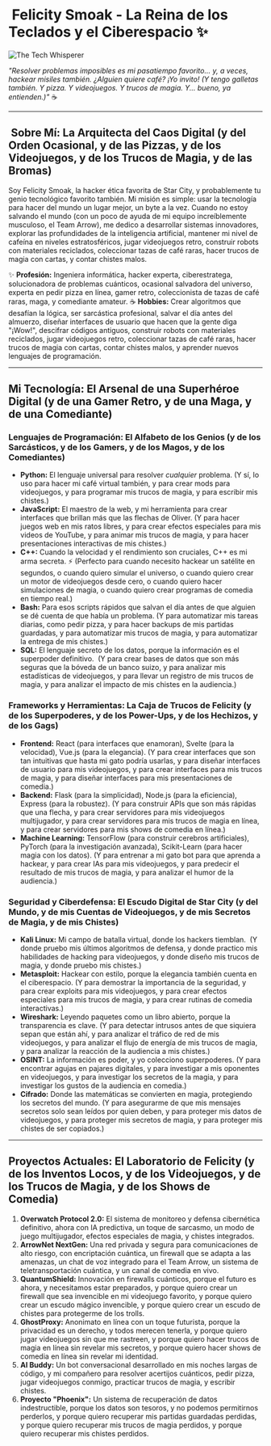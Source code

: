 # ‍ Felicity Smoak - La Reina de los Teclados y el Ciberespacio ✨

![The Tech Whisperer](https://media.giphy.com/media/26ufdipQqU2lhNA4g/giphy.gif)

*"Resolver problemas imposibles es mi pasatiempo favorito... y, a veces, hackear misiles también. ¿Alguien quiere café? ¡Yo invito! (Y tengo galletas también. Y pizza. Y videojuegos. Y trucos de magia. Y... bueno, ya entienden.)"* ☕

---

## ️ Sobre Mí: La Arquitecta del Caos Digital (y del Orden Ocasional, y de las Pizzas, y de los Videojuegos, y de los Trucos de Magia, y de las Bromas)

Soy Felicity Smoak, la hacker ética favorita de Star City, y probablemente tu genio tecnológico favorito también. Mi misión es simple: usar la tecnología para hacer del mundo un lugar mejor, un byte a la vez. Cuando no estoy salvando el mundo (con un poco de ayuda de mi equipo increíblemente musculoso, el Team Arrow), me dedico a desarrollar sistemas innovadores, explorar las profundidades de la inteligencia artificial, mantener mi nivel de cafeína en niveles estratosféricos, jugar videojuegos retro, construir robots con materiales reciclados, coleccionar tazas de café raras, hacer trucos de magia con cartas, y contar chistes malos.

✨ **Profesión:** Ingeniera informática, hacker experta, ciberestratega, solucionadora de problemas cuánticos, ocasional salvadora del universo, experta en pedir pizza en línea, gamer retro, coleccionista de tazas de café raras, maga, y comediante amateur.
☕ **Hobbies:** Crear algoritmos que desafían la lógica, ser sarcástica profesional, salvar el día antes del almuerzo, diseñar interfaces de usuario que hacen que la gente diga "¡Wow!", descifrar códigos antiguos, construir robots con materiales reciclados, jugar videojuegos retro, coleccionar tazas de café raras, hacer trucos de magia con cartas, contar chistes malos, y aprender nuevos lenguajes de programación.

---

##  Mi Tecnología: El Arsenal de una Superhéroe Digital (y de una Gamer Retro, y de una Maga, y de una Comediante)

###  Lenguajes de Programación: El Alfabeto de los Genios (y de los Sarcásticos, y de los Gamers, y de los Magos, y de los Comediantes)

- **Python:** El lenguaje universal para resolver *cualquier* problema. (Y sí, lo uso para hacer mi café virtual también, y para crear mods para videojuegos, y para programar mis trucos de magia, y para escribir mis chistes.)
- **JavaScript:** El maestro de la web, y mi herramienta para crear interfaces que brillan más que las flechas de Oliver. (Y para hacer juegos web en mis ratos libres, y para crear efectos especiales para mis videos de YouTube, y para animar mis trucos de magia, y para hacer presentaciones interactivas de mis chistes.)
- **C++:** Cuando la velocidad y el rendimiento son cruciales, C++ es mi arma secreta. ⚡ (Perfecto para cuando necesito hackear un satélite en segundos, o cuando quiero simular el universo, o cuando quiero crear un motor de videojuegos desde cero, o cuando quiero hacer simulaciones de magia, o cuando quiero crear programas de comedia en tiempo real.)
- **Bash:** Para esos scripts rápidos que salvan el día antes de que alguien se dé cuenta de que había un problema. (Y para automatizar mis tareas diarias, como pedir pizza, y para hacer backups de mis partidas guardadas, y para automatizar mis trucos de magia, y para automatizar la entrega de mis chistes.)
- **SQL:** El lenguaje secreto de los datos, porque la información es el superpoder definitivo. ️ (Y para crear bases de datos que son más seguras que la bóveda de un banco suizo, y para analizar mis estadísticas de videojuegos, y para llevar un registro de mis trucos de magia, y para analizar el impacto de mis chistes en la audiencia.)

###  Frameworks y Herramientas: La Caja de Trucos de Felicity (y de los Superpoderes, y de los Power-Ups, y de los Hechizos, y de los Gags)

- **Frontend:** React (para interfaces que enamoran), Svelte (para la velocidad), Vue.js (para la elegancia). (Y para crear interfaces que son tan intuitivas que hasta mi gato podría usarlas, y para diseñar interfaces de usuario para mis videojuegos, y para crear interfaces para mis trucos de magia, y para diseñar interfaces para mis presentaciones de comedia.)
- **Backend:** Flask (para la simplicidad), Node.js (para la eficiencia), Express (para la robustez). (Y para construir APIs que son más rápidas que una flecha, y para crear servidores para mis videojuegos multijugador, y para crear servidores para mis trucos de magia en línea, y para crear servidores para mis shows de comedia en línea.)
- **Machine Learning:** TensorFlow (para construir cerebros artificiales), PyTorch (para la investigación avanzada), Scikit-Learn (para hacer magia con los datos). (Y para entrenar a mi gato bot para que aprenda a hackear, y para crear IAs para mis videojuegos, y para predecir el resultado de mis trucos de magia, y para analizar el humor de la audiencia.)

###  Seguridad y Ciberdefensa: El Escudo Digital de Star City (y del Mundo, y de mis Cuentas de Videojuegos, y de mis Secretos de Magia, y de mis Chistes)

- **Kali Linux:** Mi campo de batalla virtual, donde los hackers tiemblan. ️ (Y donde pruebo mis últimos algoritmos de defensa, y donde practico mis habilidades de hacking para videojuegos, y donde diseño mis trucos de magia, y donde pruebo mis chistes.)
- **Metasploit:** Hackear con estilo, porque la elegancia también cuenta en el ciberespacio. (Y para demostrar la importancia de la seguridad, y para crear exploits para mis videojuegos, y para crear efectos especiales para mis trucos de magia, y para crear rutinas de comedia interactivas.)
- **Wireshark:** Leyendo paquetes como un libro abierto, porque la transparencia es clave. (Y para detectar intrusos antes de que siquiera sepan que están ahí, y para analizar el tráfico de red de mis videojuegos, y para analizar el flujo de energía de mis trucos de magia, y para analizar la reacción de la audiencia a mis chistes.)
- **OSINT:** La información es poder, y yo colecciono superpoderes. (Y para encontrar agujas en pajares digitales, y para investigar a mis oponentes en videojuegos, y para investigar los secretos de la magia, y para investigar los gustos de la audiencia en comedia.)
- **Cifrado:** Donde las matemáticas se convierten en magia, protegiendo los secretos del mundo. (Y para asegurarme de que mis mensajes secretos solo sean leídos por quien deben, y para proteger mis datos de videojuegos, y para proteger mis secretos de magia, y para proteger mis chistes de ser copiados.)

---

##  Proyectos Actuales: El Laboratorio de Felicity (y de los Inventos Locos, y de los Videojuegos, y de los Trucos de Magia, y de los Shows de Comedia)

1.  **Overwatch Protocol 2.0:** El sistema de monitoreo y defensa cibernética definitivo, ahora con IA predictiva, un toque de sarcasmo, un modo de juego multijugador, efectos especiales de magia, y chistes integrados.
2.  **ArrowNet NextGen:** Una red privada y segura para comunicaciones de alto riesgo, con encriptación cuántica, un firewall que se adapta a las amenazas, un chat de voz integrado para el Team Arrow, un sistema de teletransportación cuántica, y un canal de comedia en vivo.
3.  **QuantumShield:** Innovación en firewalls cuánticos, porque el futuro es ahora, y necesitamos estar preparados, y porque quiero crear un firewall que sea invencible en mi videojuego favorito, y porque quiero crear un escudo mágico invencible, y porque quiero crear un escudo de chistes para protegerme de los trolls.
4.  **GhostProxy:** Anonimato en línea con un toque futurista, porque la privacidad es un derecho, y todos merecen tenerla, y porque quiero jugar videojuegos sin que me rastreen, y porque quiero hacer trucos de magia en línea sin revelar mis secretos, y porque quiero hacer shows de comedia en línea sin revelar mi identidad.
5.  **AI Buddy:** Un bot conversacional desarrollado en mis noches largas de código, y mi compañero para resolver acertijos cuánticos, pedir pizza, jugar videojuegos conmigo, practicar trucos de magia, y escribir chistes.
6.  **Proyecto "Phoenix":** Un sistema de recuperación de datos indestructible, porque los datos son tesoros, y no podemos permitirnos perderlos, y porque quiero recuperar mis partidas guardadas perdidas, y porque quiero recuperar mis trucos de magia perdidos, y porque quiero recuperar mis chistes perdidos.
   
